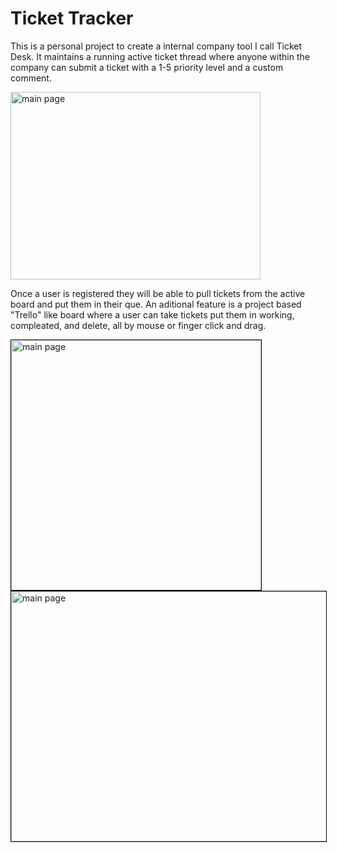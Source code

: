 # Ticket Tracker

This is a personal project to create a internal company tool I call Ticket Desk. It maintains a running active ticket thread where anyone within the company can submit a ticket with a 1-5 priority level and a custom comment.

<image src='/ticket_tracker/src/Images/mainPage.png' alt='main page' height='300px' width='400px' style='border:1px solid black, text-align:center,
display:block'/>

Once a user is registered they will be able to pull tickets from the active board and put them in their que. 
An aditional feature is a project based "Trello" like board where a user can take tickets put them in working, compleated, and delete, all by mouse or finger click and drag.

<image src='/ticket_tracker/src/Images/userPage.png' alt='main page' height='400px' width='400px' style='border:1px solid black' /> <image src='ticket_tracker/src/Images/kanban1.png' alt='main page' height='400px' width='600px' style='border:1px solid black' />

